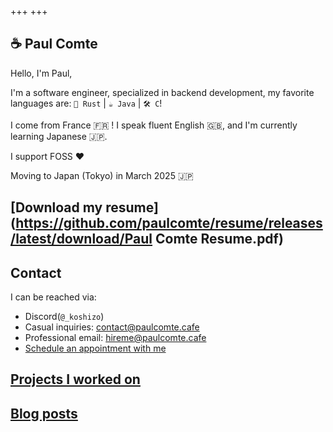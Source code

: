 +++
+++

## ☕️ Paul Comte

Hello, I'm Paul,

I'm a software engineer, specialized in backend development, my favorite languages are: `🦀 Rust` | `☕ Java` | `🛠️ C`!

I come from France 🇫🇷 ! I speak fluent English 🇬🇧, and I'm currently learning Japanese 🇯🇵.

I support FOSS ❤️ 

Moving to Japan (Tokyo) in March 2025 🇯🇵

## [Download my resume](https://github.com/paulcomte/resume/releases/latest/download/Paul Comte Resume.pdf)

## Contact

I can be reached via:

 - Discord(`@_koshizo`)
 - Casual inquiries: [contact@paulcomte.cafe](mailto:contact@paulcomte.cafe)
 - Professional email: [hireme@paulcomte.cafe](mailto:hireme@paulcomte.cafe)
 - [Schedule an appointment with me](https://calendar.paulcomte.cafe/pc/job-interview)


## [Projects I worked on](./projects)

## [Blog posts](./blog)
